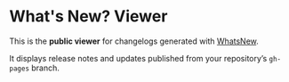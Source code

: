 # What's New? Viewer

This is the **public viewer** for changelogs generated with [WhatsNew](https://github.com/aahaanmaini/WhatsNew).

It displays release notes and updates published from your repository’s `gh-pages` branch.